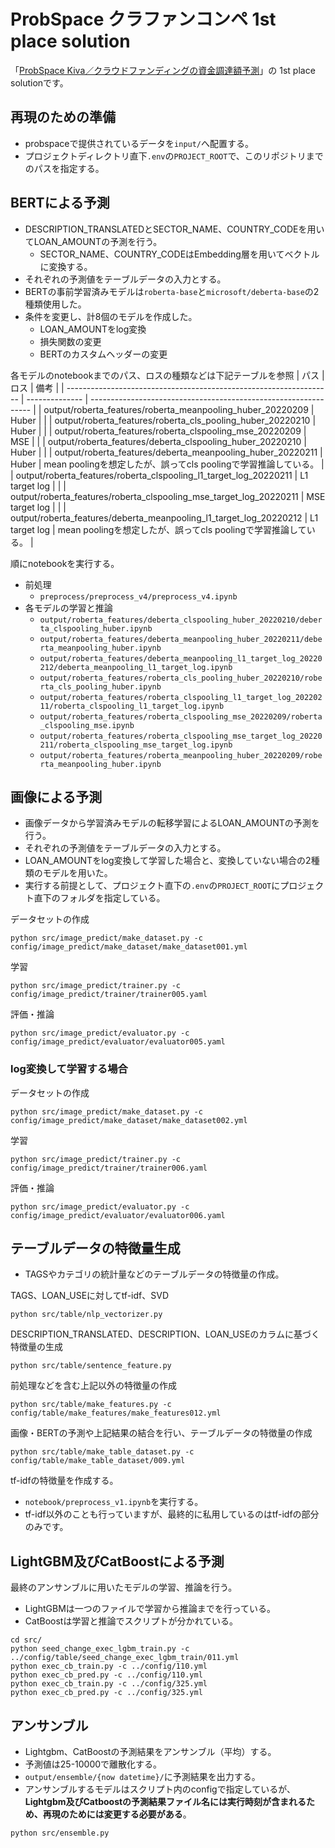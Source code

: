 # ProbSpace クラファンコンペ 1st place solution

[probSpace_kiva]: https://comp.probspace.com/competitions/kiva2021s

「[ProbSpace Kiva／クラウドファンディングの資金調達額予測](probSpace_kiva)」の 1st place solutionです。

## 再現のための準備
- probspaceで提供されているデータを`input/`へ配置する。
- プロジェクトディレクトリ直下`.env`の`PROJECT_ROOT`で、このリポジトリまでのパスを指定する。

## BERTによる予測
- DESCRIPTION_TRANSLATEDとSECTOR_NAME、COUNTRY_CODEを用いてLOAN_AMOUNTの予測を行う。
  - SECTOR_NAME、COUNTRY_CODEはEmbedding層を用いてベクトルに変換する。
- それぞれの予測値をテーブルデータの入力とする。
- BERTの事前学習済みモデルは`roberta-base`と`microsoft/deberta-base`の2種類使用した。
- 条件を変更し、計8個のモデルを作成した。
  - LOAN_AMOUNTをlog変換
  - 損失関数の変更
  - BERTのカスタムヘッダーの変更

各モデルのnotebookまでのパス、ロスの種類などは下記テーブルを参照
| パス                                                               | ロス           | 備考                                                            |
| ------------------------------------------------------------------ | -------------- | --------------------------------------------------------------- |
| output/roberta_features/roberta_meanpooling_huber_20220209         | Huber          |                                                                 |
| output/roberta_features/roberta_cls_pooling_huber_20220210         | Huber          |                                                                 |
| output/roberta_features/roberta_clspooling_mse_20220209            | MSE            |                                                                 |
| output/roberta_features/deberta_clspooling_huber_20220210          | Huber          |                                                                 |
| output/roberta_features/deberta_meanpooling_huber_20220211         | Huber          | mean poolingを想定したが、誤ってcls poolingで学習推論している。 |
| output/roberta_features/roberta_clspooling_l1_target_log_20220211  | L1 target log  |                                                                 |
| output/roberta_features/roberta_clspooling_mse_target_log_20220211 | MSE target log |                                                                 |
| output/roberta_features/deberta_meanpooling_l1_target_log_20220212 | L1 target log  | mean poolingを想定したが、誤ってcls poolingで学習推論している。 |


順にnotebookを実行する。
- 前処理
  - `preprocess/preprocess_v4/preprocess_v4.ipynb`
- 各モデルの学習と推論
  - `output/roberta_features/deberta_clspooling_huber_20220210/deberta_clspooling_huber.ipynb`
  - `output/roberta_features/deberta_meanpooling_huber_20220211/deberta_meanpooling_huber.ipynb`
  - `output/roberta_features/deberta_meanpooling_l1_target_log_20220212/deberta_meanpooling_l1_target_log.ipynb`
  - `output/roberta_features/roberta_cls_pooling_huber_20220210/roberta_cls_pooling_huber.ipynb`
  - `output/roberta_features/roberta_clspooling_l1_target_log_20220211/roberta_clspooling_l1_target_log.ipynb`
  - `output/roberta_features/roberta_clspooling_mse_20220209/roberta_clspooling_mse.ipynb`
  - `output/roberta_features/roberta_clspooling_mse_target_log_20220211/roberta_clspooling_mse_target_log.ipynb`
  - `output/roberta_features/roberta_meanpooling_huber_20220209/roberta_meanpooling_huber.ipynb`

## 画像による予測

- 画像データから学習済みモデルの転移学習によるLOAN_AMOUNTの予測を行う。
- それぞれの予測値をテーブルデータの入力とする。
- LOAN_AMOUNTをlog変換して学習した場合と、変換していない場合の2種類のモデルを用いた。
- 実行する前提として、プロジェクト直下の`.env`の`PROJECT_ROOT`にプロジェクト直下のフォルダを指定している。

データセットの作成

```
python src/image_predict/make_dataset.py -c config/image_predict/make_dataset/make_dataset001.yml
```

学習

```
python src/image_predict/trainer.py -c config/image_predict/trainer/trainer005.yaml
```

評価・推論

```
python src/image_predict/evaluator.py -c config/image_predict/evaluator/evaluator005.yaml
```

### log変換して学習する場合

データセットの作成

```
python src/image_predict/make_dataset.py -c config/image_predict/make_dataset/make_dataset002.yml
```

学習

```
python src/image_predict/trainer.py -c config/image_predict/trainer/trainer006.yaml
```

評価・推論

```
python src/image_predict/evaluator.py -c config/image_predict/evaluator/evaluator006.yaml
```

## テーブルデータの特徴量生成

- TAGSやカテゴリの統計量などのテーブルデータの特徴量の作成。


TAGS、LOAN_USEに対してtf-idf、SVD

```
python src/table/nlp_vectorizer.py
```

DESCRIPTION_TRANSLATED、DESCRIPTION、LOAN_USEのカラムに基づく特徴量の生成

```
python src/table/sentence_feature.py
```

前処理などを含む上記以外の特徴量の作成

```
python src/table/make_features.py -c config/table/make_features/make_features012.yml 
```

画像・BERTの予測や上記結果の結合を行い、テーブルデータの特徴量の作成

```
python src/table/make_table_dataset.py -c config/table/make_table_dataset/009.yml
```

tf-idfの特徴量を作成する。
- `notebook/preprocess_v1.ipynb`を実行する。
- tf-idf以外のことも行っていますが、最終的に私用しているのはtf-idfの部分のみです。

## LightGBM及びCatBoostによる予測

最終のアンサンブルに用いたモデルの学習、推論を行う。
- LightGBMは一つのファイルで学習から推論までを行っている。
- CatBoostは学習と推論でスクリプトが分かれている。
```
cd src/
python seed_change_exec_lgbm_train.py -c ../config/table/seed_change_exec_lgbm_train/011.yml
python exec_cb_train.py -c ../config/110.yml
python exec_cb_pred.py -c ../config/110.yml
python exec_cb_train.py -c ../config/325.yml
python exec_cb_pred.py -c ../config/325.yml
```

## アンサンブル

- Lightgbm、CatBoostの予測結果をアンサンブル（平均）する。
- 予測値は25-10000で離散化する。
- `output/ensemble/{now datetime}/`に予測結果を出力する。
- アンサンブルするモデルはスクリプト内のconfigで指定しているが、**Lightgbm及びCatboostの予測結果ファイル名には実行時刻が含まれるため、再現のためには変更する必要がある**。

```
python src/ensemble.py
```
